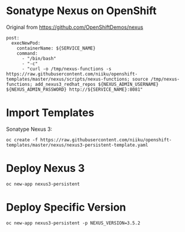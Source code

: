 # Sonatype Nexus on OpenShift

Original from https://github.com/OpenShiftDemos/nexus

```
post:
  execNewPod:
    containerName: ${SERVICE_NAME}
    command:
      - "/bin/bash"
      - "-c"
      - "curl -o /tmp/nexus-functions -s https://raw.githubusercontent.com/niiku/openshift-templates/master/nexus/scripts/nexus-functions; source /tmp/nexus-functions; add_nexus3_redhat_repos ${NEXUS_ADMIN_USERNAME} ${NEXUS_ADMIN_PASSWORD} http://${SERVICE_NAME}:8081"
```

# Import Templates

Sonatype Nexus 3:
```
oc create -f https://raw.githubusercontent.com/niiku/openshift-templates/master/nexus/nexus3-persistent-template.yaml
```

# Deploy Nexus 3
```
oc new-app nexus3-persistent
```

# Deploy Specific Version
```
oc new-app nexus3-persistent -p NEXUS_VERSION=3.5.2
```
